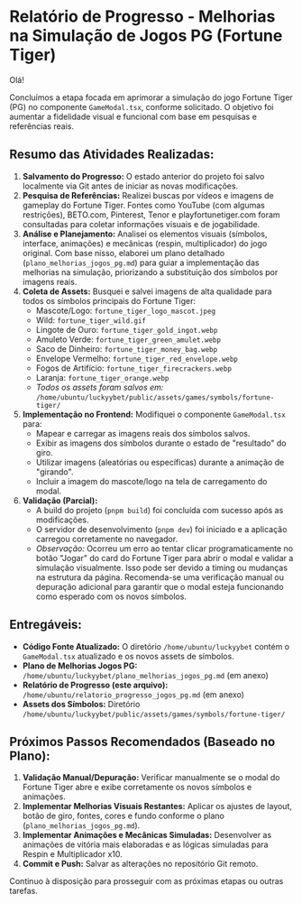 # Relatório de Progresso - Melhorias na Simulação de Jogos PG (Fortune Tiger)

Olá!

Concluímos a etapa focada em aprimorar a simulação do jogo Fortune Tiger (PG) no componente `GameModal.tsx`, conforme solicitado. O objetivo foi aumentar a fidelidade visual e funcional com base em pesquisas e referências reais.

## Resumo das Atividades Realizadas:

1.  **Salvamento do Progresso:** O estado anterior do projeto foi salvo localmente via Git antes de iniciar as novas modificações.
2.  **Pesquisa de Referências:** Realizei buscas por vídeos e imagens de gameplay do Fortune Tiger. Fontes como YouTube (com algumas restrições), BETO.com, Pinterest, Tenor e playfortunetiger.com foram consultadas para coletar informações visuais e de jogabilidade.
3.  **Análise e Planejamento:** Analisei os elementos visuais (símbolos, interface, animações) e mecânicas (respin, multiplicador) do jogo original. Com base nisso, elaborei um plano detalhado (`plano_melhorias_jogos_pg.md`) para guiar a implementação das melhorias na simulação, priorizando a substituição dos símbolos por imagens reais.
4.  **Coleta de Assets:** Busquei e salvei imagens de alta qualidade para todos os símbolos principais do Fortune Tiger:
    *   Mascote/Logo: `fortune_tiger_logo_mascot.jpeg`
    *   Wild: `fortune_tiger_wild.gif`
    *   Lingote de Ouro: `fortune_tiger_gold_ingot.webp`
    *   Amuleto Verde: `fortune_tiger_green_amulet.webp`
    *   Saco de Dinheiro: `fortune_tiger_money_bag.webp`
    *   Envelope Vermelho: `fortune_tiger_red_envelope.webp`
    *   Fogos de Artifício: `fortune_tiger_firecrackers.webp`
    *   Laranja: `fortune_tiger_orange.webp`
    *   *Todos os assets foram salvos em:* `/home/ubuntu/luckyybet/public/assets/games/symbols/fortune-tiger/`
5.  **Implementação no Frontend:** Modifiquei o componente `GameModal.tsx` para:
    *   Mapear e carregar as imagens reais dos símbolos salvos.
    *   Exibir as imagens dos símbolos durante o estado de "resultado" do giro.
    *   Utilizar imagens (aleatórias ou específicas) durante a animação de "girando".
    *   Incluir a imagem do mascote/logo na tela de carregamento do modal.
6.  **Validação (Parcial):**
    *   A build do projeto (`pnpm build`) foi concluída com sucesso após as modificações.
    *   O servidor de desenvolvimento (`pnpm dev`) foi iniciado e a aplicação carregou corretamente no navegador.
    *   *Observação:* Ocorreu um erro ao tentar clicar programaticamente no botão "Jogar" do card do Fortune Tiger para abrir o modal e validar a simulação visualmente. Isso pode ser devido a timing ou mudanças na estrutura da página. Recomenda-se uma verificação manual ou depuração adicional para garantir que o modal esteja funcionando como esperado com os novos símbolos.

## Entregáveis:

*   **Código Fonte Atualizado:** O diretório `/home/ubuntu/luckyybet` contém o `GameModal.tsx` atualizado e os novos assets de símbolos.
*   **Plano de Melhorias Jogos PG:** `/home/ubuntu/luckyybet/plano_melhorias_jogos_pg.md` (em anexo)
*   **Relatório de Progresso (este arquivo):** `/home/ubuntu/relatorio_progresso_jogos_pg.md` (em anexo)
*   **Assets dos Símbolos:** Diretório `/home/ubuntu/luckyybet/public/assets/games/symbols/fortune-tiger/`

## Próximos Passos Recomendados (Baseado no Plano):

1.  **Validação Manual/Depuração:** Verificar manualmente se o modal do Fortune Tiger abre e exibe corretamente os novos símbolos e animações.
2.  **Implementar Melhorias Visuais Restantes:** Aplicar os ajustes de layout, botão de giro, fontes, cores e fundo conforme o plano (`plano_melhorias_jogos_pg.md`).
3.  **Implementar Animações e Mecânicas Simuladas:** Desenvolver as animações de vitória mais elaboradas e as lógicas simuladas para Respin e Multiplicador x10.
4.  **Commit e Push:** Salvar as alterações no repositório Git remoto.

Continuo à disposição para prosseguir com as próximas etapas ou outras tarefas.
